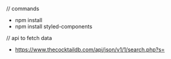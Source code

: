 // commands
- npm install
- npm install styled-components

// api to fetch data
- https://www.thecocktaildb.com/api/json/v1/1/search.php?s=


